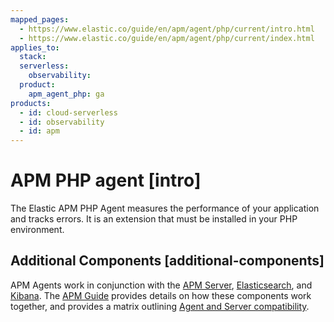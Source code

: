 ```yaml
---
mapped_pages:
  - https://www.elastic.co/guide/en/apm/agent/php/current/intro.html
  - https://www.elastic.co/guide/en/apm/agent/php/current/index.html
applies_to:
  stack:
  serverless:
    observability:
  product:
    apm_agent_php: ga
products:
  - id: cloud-serverless
  - id: observability
  - id: apm
---
```


# APM PHP agent [intro]

The Elastic APM PHP Agent measures the performance of your application and tracks errors. It is an extension that must be installed in your PHP environment.


## Additional Components [additional-components]

APM Agents work in conjunction with the [APM Server](docs-content://solutions/observability/apps/application-performance-monitoring-apm.md), [Elasticsearch](docs-content://get-started/index.md), and [Kibana](docs-content://get-started/the-stack.md). The [APM Guide](docs-content://solutions/observability/apps/application-performance-monitoring-apm.md) provides details on how these components work together, and provides a matrix outlining [Agent and Server compatibility](docs-content://solutions/observability/apps/apm-agent-compatibility.md).

